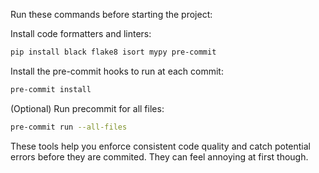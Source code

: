 
Run these commands before starting the project:

Install code formatters and linters:
```bash
pip install black flake8 isort mypy pre-commit
```

Install the pre-commit hooks to run at each commit:
```bash
pre-commit install
```

(Optional) Run precommit for all files:
```bash
pre-commit run --all-files
```

These tools help you enforce consistent code quality and catch 
potential errors before they are commited. 
They can feel annoying at first though.